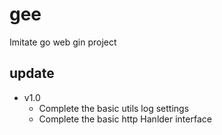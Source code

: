 # gee
Imitate go web gin project
## update 
- v1.0
  - Complete the basic utils log settings 
  - Complete the basic http Hanlder interface